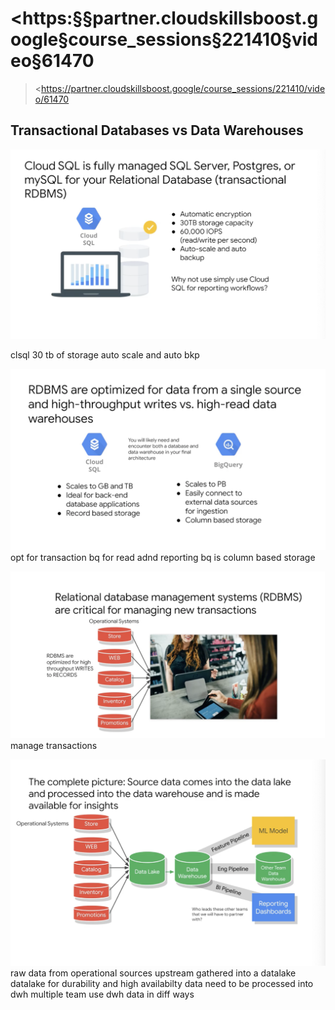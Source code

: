 
# <https:§§partner.cloudskillsboost.google§course_sessions§221410§video§61470
>
> <https://partner.cloudskillsboost.google/course_sessions/221410/video/61470
>

## Transactional Databases vs Data Warehouses

![](2022-03-18-17-04-35.png)

clsql 30 tb of storage
auto scale and auto bkp

![](2022-03-18-17-05-16.png)
opt for transaction
bq for read adnd reporting 
bq is column based storage

![](2022-03-18-17-06-21.png)
manage transactions

![](2022-03-18-17-07-38.png)
raw data from operational sources
upstream gathered into a datalake
datalake for durability and high availabilty
data need to be processed into dwh
multiple team use dwh data in diff ways

